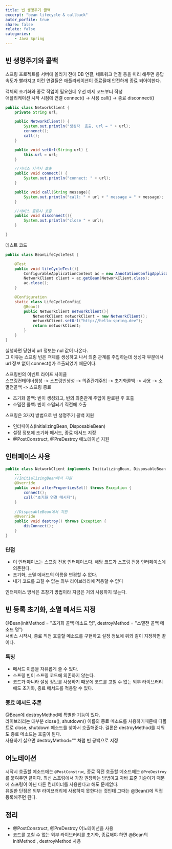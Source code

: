 ```yaml
---
title: 빈 생명주기 콜백
excerpt: "bean lifecycle & callback"
autor_porfile: true
share: false
relate: false
categories:
    - Java Spring
---
```


## 빈 생명주기와 콜백
스프링 프로젝트를 서버에 올리기 전에 DB 연결, 네트워크 연결 등을 미리 해두면 응답 속도가 빨라지고 이런 연결들은 애플리케이션이 종료될때 안전하게 종료 되어야한다.  

객체의 초기화와 종료 작업이 필요한데 우선 예제 코드부터 작성  
애플리케이션 시작 시점에 연결 connect() -> 사용 call() -> 종료 disconnect()
~~~java
public class NetworkClient {
    private String url;

    public NetworkClient() {
        System.out.println("생성자  호출, url = " + url);
        connenct();
        call();
    }

    public void setUrl(String url) {
        this.url = url;
    }

    //서비스 시작시 호출
    public void connect() {
        System.out.println("connect: " + url);
    }

    public void call(String message){
        System.out.println("call: " + url + " message = " + message);
    }

    //서비스 종료시 호출
    public void disconnect(){
        System.out.println("close " + url);
    }

}
~~~ 
테스트 코드
~~~java
public class BeanLifeCycleTest {

    @Test
    public void lifeCycleTest(){
        ConfigurableApplicationContext ac = new AnnotationConfigApplicationContext(LifeCycleConfig.class);
        NetworkClient client = ac.getBean(NetworkClient.class);
        ac.close();
    }

    @Configuration
    static class LifeCycleConfig{
        @Bean()
        public NetworkClient networkClient(){
            NetworkClient networkClient = new NetworkClient();
            networkClient.setUrl("http://hello-spring.dev");
            return networkClient;
        }
    }
}
~~~

실행하면 당현히 url 정보는 nul 값이 나온다.  
그 이유는 스프링 빈은 객체를 생성하고 나서 의존 관계를 주입하는데 생성자 부분에서 url 정보 없이 connect()가 호출되었기 때문이다.  

스프링빈의 이벤트 라이프 사이클  
스프링컨테이너생성 -> 스프링빈생성 -> 의존관계주입 -> 초기화콜백 -> 사용 ->  소멸전콜백 -> 스프링 종료

* 초기화 콜백: 빈이 생성되고, 빈의 의존관계 주입이 완료된 후 호출
* 소멸전 콜백: 빈이 소멸되기 직전에 호출

스프링은 3가지 방법으로 빈 생명주기 콜백 지원
* 인터페이스(InitializingBean, DisposableBean)
* 설정 정보에 초기화 메서드, 종료 메서드 지정 
* @PostConstruct, @PreDestroy 애노테이션 지원

## 인터페이스 사용
~~~java
public class NetworkClient implements InitializingBean, DisposableBean {
    ...
    //InitializingBean에서 지원
    @Override
    public void afterPropertiesSet() throws Exception {
        connect();
        call("초기화 연결 메시지");
    }
    
    //DisposableBean에서 지원
    @Override
    public void destroy() throws Exception {
        disConnect();
    }
}
~~~

### 단점
* 이 인터페이스는 스프링 전용 인터페이스다. 해당 코드가 스프링 전용 인터페이스에 의존한다.    
* 초기화, 소멸 메서드의 이름을 변경할 수 없다.
* 내가 코드를 고칠 수 없는 외부 라이브러리에 적용할 수 없다

인터페이스 방식은 초창기 방법이라 지금은 거의 사용하지 않는다.

## 빈 등록 초기화, 소멸 메서드 지정
@Bean(initMethod = "초기화 콜백 메소드 명", destroyMethod = "소멸전 콜백 메소드 명")  
서비스 시작시, 종료 직전 호출할 메소드를 구현하고 설정 정보에 위와 같이 지정하면 끝이다.  

### 특징
* 메서드 이름을 자유롭게 줄 수 있다.
* 스프링 빈이 스프링 코드에 의존하지 않는다.
* 코드가 아니라 설정 정보를 사용하기 때문에 코드를 고칠 수 없는 외부 라이브러리에도 초기화, 종료 메서드를 적용할 수 있다. 

### 종료 메서드 추론
@Bean에 destroyMethod에 특별한 기능이 있다.  
라이브러리는 대부분 close(), shutdown() 이름의 종료 메소드를 사용하기때문에 디폴트로 close, shutdown 메소드를 찾아서 호출해준다. 결론은 destroyMethod를 지워도 종료 메소드는 호출이 된다.  
사용하기 싫으면 destroyMethod="" 처럼 빈 공백으로 지정

## 어노테이션
시작시 호출할 메소드에는 `@PostConstruc`, 종료 직전 호출할 메소드에는 `@PreDestroy`를 붙여주면 끝이다. 최신 스프링에서 가장 권장하는 방법이고 자바 표준 기술이기 때문에 스프링이 아닌 다른 컨테이너를 사용한다고 해도 문제없다.  
유일한 단점은 외부 라이브러리에 사용하지 못한다는 것인데 그때는 @Bean()에 직접 등록해주면 된다.

## 정리
* @PostConstruct, @PreDestroy 어노테이션을 사용  
* 코드를 고칠 수 없는 외부 라이브러리를 초기화, 종료해야 하면 @Bean의 initMethod , destroyMethod 사용
